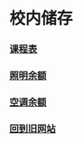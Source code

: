 # 校内储存
### [课程表](timetable.html)
### [照明余额](http://dk.suet.edu.cn/dk_pay/chongzhi_list.php?data={"sushe":"6e809e33-3b1a-4903-baa3-f2e43898c127"})
### [空调余额](http://dk.suet.edu.cn/dk_pay/chongzhi_list.php?data={"sushe":"3983f93d-6002-4045-a55d-1da2efdc2794"})
### [回到旧网站](https://keepwork.com/crimtea/school/index)

<!--
<div align="center">
  <video width="300" height="375" controls>
    <source src="https://api.keepwork.com/ts-storage/siteFiles/23723/raw#findme.mp4" type="video/mp4">
  </video>
</div>
-->
